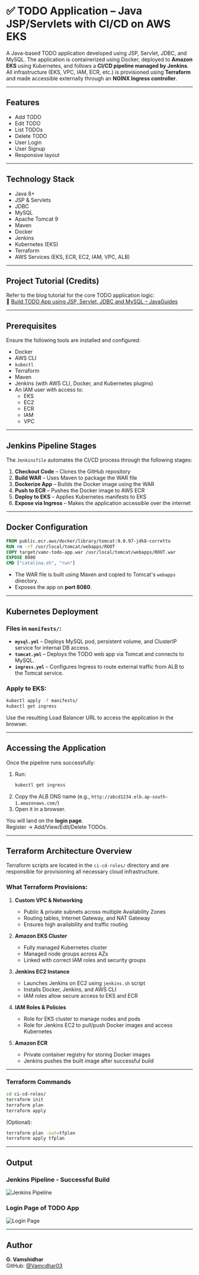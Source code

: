 # ✅ TODO Application – Java JSP/Servlets with CI/CD on AWS EKS

A Java-based TODO application developed using JSP, Servlet, JDBC, and MySQL. The application is containerized using Docker, deployed to **Amazon EKS** using Kubernetes, and follows a **CI/CD pipeline managed by Jenkins**. All infrastructure (EKS, VPC, IAM, ECR, etc.) is provisioned using **Terraform** and made accessible externally through an **NGINX Ingress controller**.

---

##  Features

- Add TODO
- Edit TODO
- List TODOs
- Delete TODO
- User Login
- User Signup
- Responsive layout

---

## Technology Stack

- Java 8+
- JSP & Servlets
- JDBC
- MySQL
- Apache Tomcat 9
- Maven
- Docker
- Jenkins
- Kubernetes (EKS)
- Terraform
- AWS Services (EKS, ECR, EC2, IAM, VPC, ALB)

---

## Project Tutorial (Credits)

Refer to the blog tutorial for the core TODO application logic:  
🔗 [Build TODO App using JSP, Servlet, JDBC and MySQL – JavaGuides](https://www.javaguides.net/2019/10/build-todo-app-using-jsp-servlet-jdbc-and-mysql.html)

---

## Prerequisites

Ensure the following tools are installed and configured:

- Docker
- AWS CLI
- `kubectl`
- Terraform
- Maven
- Jenkins (with AWS CLI, Docker, and Kubernetes plugins)
- An IAM user with access to:
  - EKS
  - EC2
  - ECR
  - IAM
  - VPC

---

## Jenkins Pipeline Stages

The `Jenkinsfile` automates the CI/CD process through the following stages:

1. **Checkout Code** – Clones the GitHub repository
2. **Build WAR** – Uses Maven to package the WAR file
3. **Dockerize App** – Builds the Docker image using the WAR
4. **Push to ECR** – Pushes the Docker image to AWS ECR
5. **Deploy to EKS** – Applies Kubernetes manifests to EKS
6. **Expose via Ingress** – Makes the application accessible over the internet

---

## Docker Configuration

```Dockerfile
FROM public.ecr.aws/docker/library/tomcat:9.0.97-jdk8-corretto
RUN rm -rf /usr/local/tomcat/webapps/ROOT
COPY target/vamc-todo-app.war /usr/local/tomcat/webapps/ROOT.war
EXPOSE 8080
CMD ["catalina.sh", "run"]
```

- The WAR file is built using Maven and copied to Tomcat's `webapps` directory.
- Exposes the app on **port 8080**.

---

## Kubernetes Deployment

### Files in `manifests/`:

- **`mysql.yml`** – Deploys MySQL pod, persistent volume, and ClusterIP service for internal DB access.
- **`tomcat.yml`** – Deploys the TODO web app via Tomcat and connects to MySQL.
- **`ingress.yml`** – Configures Ingress to route external traffic from ALB to the Tomcat service.

### Apply to EKS:

```bash
kubectl apply -f manifests/
kubectl get ingress
```

Use the resulting Load Balancer URL to access the application in the browser.

---

## Accessing the Application

Once the pipeline runs successfully:

1. Run:
   ```bash
   kubectl get ingress
   ```
2. Copy the ALB DNS name (e.g., `http://abcd1234.elb.ap-south-1.amazonaws.com/`)
3. Open it in a browser.

You will land on the **login page**.  
Register → Add/View/Edit/Delete TODOs.

---

## Terraform Architecture Overview

Terraform scripts are located in the `ci-cd-roles/` directory and are responsible for provisioning all necessary cloud infrastructure.

### What Terraform Provisions:

1. **Custom VPC & Networking**
   - Public & private subnets across multiple Availability Zones
   - Routing tables, Internet Gateway, and NAT Gateway
   - Ensures high availability and traffic routing

2. **Amazon EKS Cluster**
   - Fully managed Kubernetes cluster
   - Managed node groups across AZs
   - Linked with correct IAM roles and security groups

3. **Jenkins EC2 Instance**
   - Launches Jenkins on EC2 using `jenkins.sh` script
   - Installs Docker, Jenkins, and AWS CLI
   - IAM roles allow secure access to EKS and ECR

4. **IAM Roles & Policies**
   - Role for EKS cluster to manage nodes and pods
   - Role for Jenkins EC2 to pull/push Docker images and access Kubernetes

5. **Amazon ECR**
   - Private container registry for storing Docker images
   - Jenkins pushes the built image after successful build

---

### Terraform Commands

```bash
cd ci-cd-roles/
terraform init
terraform plan
terraform apply
```

(Optional):
```bash
terraform plan -out=tfplan
terraform apply tfplan
```

---
## Output
### Jenkins Pipeline - Successful Build
![Jenkins Pipeline](screenshots/pipeline.png)

### Login Page of TODO App
![Login Page](screenshots/output.png)

---
## Author

**G. Vamshidhar**  
GitHub: [@Vamcdhar03](https://github.com/Vamcdhar03)


